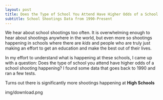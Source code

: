 ```yaml
---
layout: post
title: Does the Type of School You Attend Have Higher Odds of a School Shooting Happening?
subtitle: School Shootings Data from 1990-Present
---
```


We hear about school shootings too often. It is overwhelming enough to hear about shootings anywhere in the world,
but even more so shootings happening in schools where there are _kids_ and people who are truly just making an
effort to get an education and make the best out of their lives.

In my effort to understand what is happening at these schools, I came up with a question: Does the type of school
you attend have higher odds of a school shooting happening? I found some data that goes back to 1990 and ran a few tests.

Turns out there is significantly more shootings happening at **High Schools**

img/download.png

